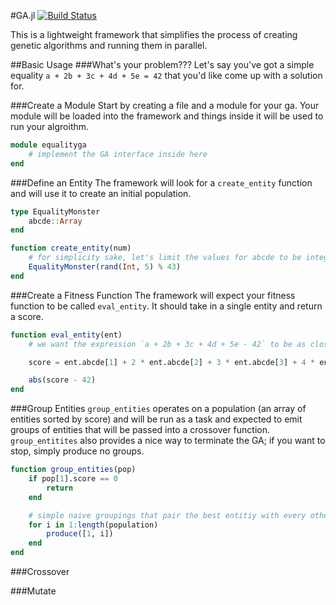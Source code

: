 #GA.jl
[![Build Status](https://travis-ci.org/WestleyArgentum/GA.jl.png?branch=master)](https://travis-ci.org/WestleyArgentum/GA.jl)

This is a lightweight framework that simplifies the process of creating
genetic algorithms and running them in parallel.

##Basic Usage
###What's your problem???
Let's say you've got a simple equality `a + 2b + 3c + 4d + 5e = 42` that you'd like come up with a solution for.

###Create a Module
Start by creating a file and a module for your ga. Your module will be loaded into the framework and things inside it will be used to run your algroithm.

```julia
module equalityga
    # implement the GA interface inside here
end
```

###Define an Entity
The framework will look for a `create_entity` function and will use it to create an initial population.

```julia
type EqualityMonster
    abcde::Array
end

function create_entity(num)
    # for simplicity sake, let's limit the values for abcde to be integers in [-42, 42]
    EqualityMonster(rand(Int, 5) % 43)
end
```

###Create a Fitness Function
The framework will expect your fitness function to be called `eval_entity`. It should take in a single entity and return a score.

```julia
function eval_entity(ent)
    # we want the expression `a + 2b + 3c + 4d + 5e - 42` to be as close to 0 as possible

    score = ent.abcde[1] + 2 * ent.abcde[2] + 3 * ent.abcde[3] + 4 * ent.abcde[4] + 5 * ent.abcde[5]

    abs(score - 42)
end
```

###Group Entities
`group_entities` operates on a population (an array of entities sorted by score) and will be run as a task and expected to emit groups of entities that will be passed into a crossover function. `group_entitites` also provides a nice way to terminate the GA; if you want to stop, simply produce no groups.

```julia
function group_entities(pop)
    if pop[1].score == 0
        return
    end

    # simple naive groupings that pair the best entitiy with every other
    for i in 1:length(population)
        produce([1, i])
    end
end
```

###Crossover


###Mutate
